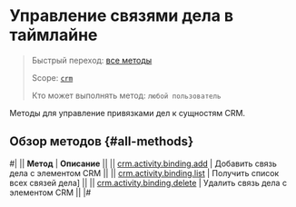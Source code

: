 # Управление связями дела в таймлайне

> Быстрый переход: [все методы](#all-methods) 
>
> Scope: [`crm`](../../../../scopes/permissions.md)
>
> Кто может выполнять метод: `любой пользователь`

Методы для управление привязками дел к сущностям CRM.

## Обзор методов {#all-methods}

#|
|| **Метод** | **Описание** ||
|| [crm.activity.binding.add](./crm-activity-binding-add.md) | Добавить связь дела с элементом CRM ||
|| [crm.activity.binding.list](./crm-activity-binding-list.md) | Получить список всех связей дела] ||
|| [crm.activity.binding.delete](./crm-activity-binding-delete.md) | Удалить связь дела с элементом CRM ||
|#
